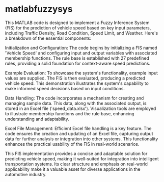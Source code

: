 # matlabfuzzysys
This MATLAB code is designed to implement a Fuzzy Inference System (FIS) for the prediction of vehicle speed based on key input parameters, including Traffic Density, Road Condition, Speed Limit, and Weather. Here's a breakdown of the essential components:

Initialization and Configuration:
The code begins by initializing a FIS named 'Vehicle Speed' and configuring input and output variables with associated membership functions. The rule base is established with 27 predefined rules, providing a solid foundation for context-aware speed predictions.

Example Evaluation:
To showcase the system's functionality, example input values are supplied. The FIS is then evaluated, producing a predicted vehicle speed. This demonstration illustrates the system's capability to make informed speed decisions based on input conditions.

Data Handling:
The code incorporates a mechanism for creating and managing sample data. This data, along with the associated output, is stored in an Excel file ('speed_data.xlsx'). Visualization tools are employed to illustrate membership functions and the rule base, enhancing understanding and adaptability.

Excel File Management:
Efficient Excel file handling is a key feature. The code ensures the creation and updating of an Excel file, capturing output data for further analysis or integration into other systems. This functionality enhances the practical usability of the FIS in real-world scenarios.

This FIS implementation provides a concise and adaptable solution for predicting vehicle speed, making it well-suited for integration into intelligent transportation systems. Its clear structure and emphasis on real-world applicability make it a valuable asset for diverse applications in the automotive industry.
